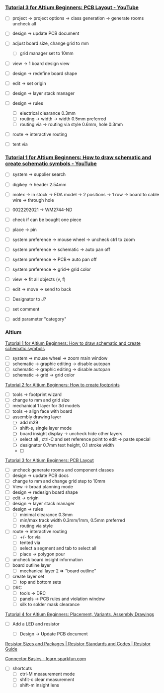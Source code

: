 ### [Tutorial 3 for Altium Beginners: PCB Layout - YouTube](https://www.youtube.com/watch?v=2I2TX3RLEGM)
-   [ ] project → project options → class generation → generate rooms uncheck all
-   [ ] design → update PCB document
-   [ ] adjust board size, change grid to mm
    -   [ ] grid manager set to 10mm
-   [ ] view → 1 board design view
-   [ ] design → redefine board shape
-   [ ] edit → set origin
-   [ ] design → layer stack manager
-   [ ] design → rules
    -   [ ] electrical clearance 0.3mm
    -   [ ] routing → width → width 0.5mm preferred
    -   [ ] routing via → routing via style 0.6mm, hole 0.3mm
-   [ ] route → interactive routing
-   [ ] tent via



### [Tutorial 1 for Altium Beginners: How to draw schematic and create schematic symbols - YouTube](https://www.youtube.com/watch?v=KpgTud1iQ-4)
-   [ ] system → supplier search
-   [ ] digikey → header 2.54mm
-   [ ] molex → in stock → EDA model → 2 positions → 1 row → board to cable wire → through hole
-   [ ] 0022292021 → WM2744-ND
-   [ ] check if can be bought one piece
-   [ ] place → pin
-   [ ] system preference → mouse wheel → uncheck ctrl to zoom
-   [ ] system preference → schematic → auto pan off
-   [ ] system preference → PCB→ auto pan off
-   [ ] system preference → grid→ grid color
-   [ ] view → fit all objects (v, f)
-   [ ] edit → move → send to back
-   [ ] Designator to J?
-   [ ] set comment
-   [ ] add parameter "category"



### Altium
[Tutorial 1 for Altium Beginners: How to draw schematic and create schematic symbols](https://www.youtube.com/watch?v=KpgTud1iQ-4)

-   [ ] system → mouse wheel → zoom main window
-   [ ] schematic → graphic editing → disable autopan
-   [ ] schematic → graphic editing → disable autopan
-   [ ] schematic → grid → grid color

[Tutorial 2 for Altium Beginners: How to create footprints](https://www.youtube.com/watch?v=wxYbIGV9_CY&list=RDCMUCJQkHVpk3A8bgDmPlJlOJOA&index=3)

-   [ ] tools → footprint wizard
-   [ ] change to mm and grid size
-   [ ] mechanical 1 layer for 3d models
-   [ ] tools → align face with board
-   [ ] assembly drawing layer
    -   [ ] add m29
    -   [ ] shift-s, single layer mode
    -   [ ] board insight display → uncheck hide other layers
    -   [ ] select all , ctrl-C and set reference point to edit → paste special
    -   [ ] designator 0.7mm text height, 0.1 stroke width
    -   [ ]

[Tutorial 3 for Altium Beginners: PCB Layout](https://www.youtube.com/watch?v=2I2TX3RLEGM&t=2s)

-   [ ] uncheck generate rooms and component classes
-   [ ] design → update PCB docs
-   [ ] change to mm and change grid step to 10mm
-   [ ] View → broad planning mode
-   [ ] design → redesign board shape
-   [ ] edit → origin
-   [ ] design → layer stack manager
-   [ ] design → rules
    -   [ ] minimal clearance 0.3mm
    -   [ ] min/max track width 0.3mm/1mm, 0.5mm preferred
    -   [ ] routing via style
-   [ ] route → interactive routing
    -   [ ] +/- for via
    -   [ ] tented via
    -   [ ] select a segment and tab to select all
    -   [ ] place → polygon pour
-   [ ] uncheck board insight information
-   [ ] board outline layer
    -   [ ] mechanical layer 2 ⇒ "board outline"
-   [ ] create layer set
    -   [ ] top and bottom sets
-   [ ] DRC
    -   [ ] tools → DRC
    -   [ ] panels → PCB rules and violation window
    -   [ ] silk to solder mask clearance

[Tutorial 4 for Altium Beginners: Placement, Variants, Assembly Drawings](https://www.youtube.com/watch?v=L36KicrU45Q)

-   [ ] Add a LED and resistor
    -   [ ] Design → Update PCB document


[Resistor Sizes and Packages | Resistor Standards and Codes | Resistor Guide](https://eepower.com/resistor-guide/resistor-standards-and-codes/resistor-sizes-and-packages/#)

[Connector Basics - learn.sparkfun.com](https://learn.sparkfun.com/tutorials/connector-basics/all)

-   [ ] shortcuts
    -   [ ] ctrl-M measurement mode
    -   [ ] shfit-c clear measurement
    -   [ ] shift-m insight lens